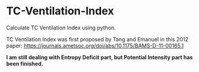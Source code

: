 # TC-Ventilation-Index
Calculate TC Ventilation Index using python.

TC Ventilation Index was first proposed by Tang and Emanuel in this 2012 paper: https://journals.ametsoc.org/doi/abs/10.1175/BAMS-D-11-00165.1

**I am still dealing with Entropy Deficit part, but Potential Intensity part has been finished.**
